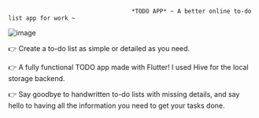                                        *TODO APP* ~ A better online to-do list app for work ~

![image](https://user-images.githubusercontent.com/98585144/211211647-7b78ba68-1037-45f2-b0ec-110b8c9e2b42.png)

👉 Create a to-do list as simple or detailed as you need.

👉 A fully functional TODO app made with Flutter! I used Hive for the local storage backend.

👉 Say goodbye to handwritten to-do lists with missing details, and say hello to having all the information you need to get your tasks done.
